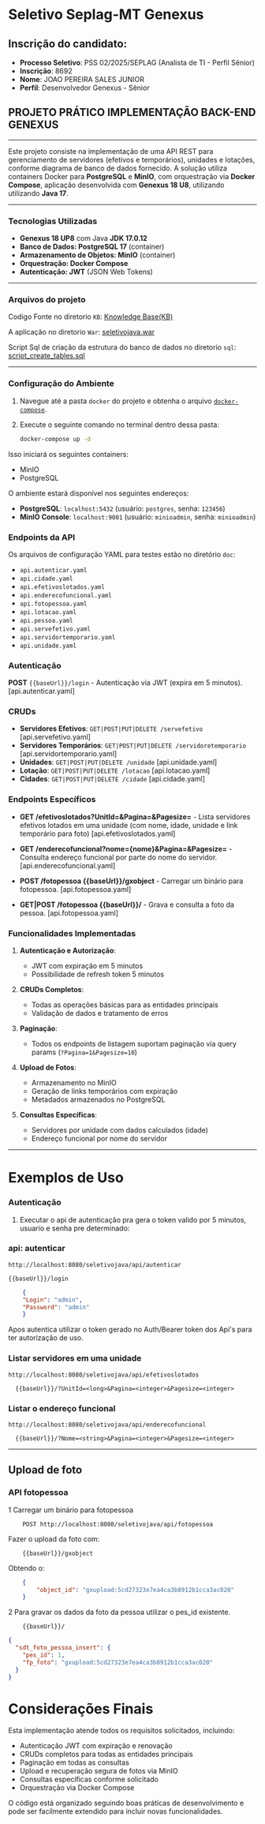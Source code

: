 # Seletivo Seplag-MT Genexus

## Inscrição do candidato:

- **Processo Seletivo**: PSS 02/2025/SEPLAG (Analista de TI - Perfil Sênior)
- **Inscrição**: 8692
- **Nome**: JOAO PEREIRA SALES JUNIOR
- **Perfil**: Desenvolvedor Genexus - Sênior


## PROJETO PRÁTICO IMPLEMENTAÇÃO BACK-END GENEXUS


---


Este projeto consiste na implementação de uma API REST para gerenciamento de servidores (efetivos e temporários), unidades e lotações, conforme diagrama de banco de dados fornecido. A solução utiliza containers Docker para **PostgreSQL** e **MinIO**, com orquestração via **Docker Compose**, aplicação desenvolvida com **Genexus 18 U8**, utilizando utilizando **Java 17**.


---

### Tecnologias Utilizadas

 - **Genexus 18 UP8** com Java **JDK 17.0.12** 
 - **Banco de Dados: PostgreSQL 17** (container) 
 - **Armazenamento de Objetos: MinIO** (container) 
 - **Orquestração: Docker Compose** 
 - **Autenticação: JWT** (JSON Web Tokens) 

---

### Arquivos do projeto
Codigo Fonte no diretorio `KB`: [Knowledge Base(KB)](https://github.com/joaosalesjr/SeletivoSeplagGenexus/edit/main/kb/KB_ProjetoGenexus.rar)

A aplicação no diretorio `War`: [seletivojava.war](https://github.com/joaosalesjr/SeletivoSeplagGenexus/edit/main/war/seletivojava.war) 

Script Sql de criação da estrutura do banco de dados no diretorio `sql`: [script_create_tables.sql](https://github.com/joaosalesjr/SeletivoSeplagGenexus/edit/main/sql/script_create_tables.sql) 

---

### **Configuração do Ambiente**

1. Navegue até a pasta `docker` do projeto e obtenha o arquivo [`docker-compose`](https://github.com/joaosalesjr/SeletivoSeplagGenexus/blob/main/docker/docker-compose.yaml).

2. Execute o seguinte comando no terminal dentro dessa pasta:
    ```sh
    docker-compose up -d
    ```
  Isso iniciará os seguintes containers:
   - MinIO
   - PostgreSQL
   

O ambiente estará disponível nos seguintes endereços:

- **PostgreSQL**: `localhost:5432` (usuário: `postgres`, senha: `123456`)
- **MinIO Console**: `localhost:9001` (usuário: `minioadmin`, senha: `minioadmin`)


### **Endpoints da API**

Os arquivos de configuração YAML para testes estão no diretório `doc`:

- `api.autenticar.yaml`
- `api.cidade.yaml`
- `api.efetivoslotados.yaml`
- `api.enderecofuncional.yaml`
- `api.fotopessoa.yaml`
- `api.lotacao.yaml`
- `api.pessoa.yaml`
- `api.servefetivo.yaml`
- `api.servidortemporario.yaml`
- `api.unidade.yaml`


### **Autenticação**

**POST** `{{baseUrl}}/login` - Autenticação via JWT (expira em 5 minutos). [api.autenticar.yaml]

### **CRUDs**

- **Servidores Efetivos**: `GET|POST|PUT|DELETE /servefetivo` [api.servefetivo.yaml]
- **Servidores Temporários**: `GET|POST|PUT|DELETE /servidoretemporario` [api.servidortemporario.yaml]
- **Unidades**: `GET|POST|PUT|DELETE /unidade` [api.unidade.yaml]
- **Lotação**: `GET|POST|PUT|DELETE /lotacao` [api.lotacao.yaml]
- **Cidades**: `GET|POST|PUT|DELETE /cidade` [api.cidade.yaml]

### **Endpoints Específicos**

- **GET /efetivoslotados?UnitId=<long>&Pagina=<integer>&Pagesize=<integer>** - Lista servidores efetivos lotados em uma unidade (com nome, idade, unidade e link temporário para foto) [api.efetivoslotados.yaml]

- **GET /enderecofuncional?nome={nome}<string>&Pagina=<integer>&Pagesize=<integer>** - Consulta endereço funcional por parte do nome do servidor. [api.enderecofuncional.yaml]

- **POST /fotopessoa {{baseUrl}}/gxobject** -  Carregar um binário para fotopessoa. [api.fotopessoa.yaml]

- **GET|POST /fotopessoa {{baseUrl}}/** -  Grava e consulta a foto da pessoa. [api.fotopessoa.yaml]


### **Funcionalidades Implementadas**

1. **Autenticação e Autorização**:
   - JWT com expiração em 5 minutos
   - Possibilidade de refresh token 5 minutos

2. **CRUDs Completos**:
   - Todas as operações básicas para as entidades principais
   - Validação de dados e tratamento de erros

3. **Paginação**:
   - Todos os endpoints de listagem suportam paginação via query params (`?Pagina=1&Pagesize=10`)

4. **Upload de Fotos**:
   - Armazenamento no MinIO
   - Geração de links temporários com expiração
   - Metadados armazenados no PostgreSQL

5. **Consultas Específicas**:
   - Servidores por unidade com dados calculados (idade)
   - Endereço funcional por nome do servidor

---

# **Exemplos de Uso**

### Autenticação

1. Executar o api de autenticação pra gera o token valido por 5 minutos, usuario e senha pre determinado: 

### **api: autenticar**

    http://localhost:8080/seletivojava/api/autenticar
 
    {{baseUrl}}/login

```json
    {
    "Login": "admin",
    "Password": "admin"
    }
```

Apos autentica utilizar o token gerado no Auth/Bearer token dos Api's para ter autorização de uso.


### **Listar servidores em uma unidade**

    http://localhost:8080/seletivojava/api/efetivoslotados

```url  
  {{baseUrl}}/?UnitId=<long>&Pagina=<integer>&Pagesize=<integer>
```

### Listar o endereço funcional

    http://localhost:8080/seletivojava/api/enderecofuncional

```url  
  {{baseUrl}}/?Nome=<string>&Pagina=<integer>&Pagesize=<integer>
```
---

## Upload de foto

### **API fotopessoa**

1 Carregar um binário para fotopessoa

```url
    POST http://localhost:8080/seletivojava/api/fotopessoa
```
Fazer o upload da foto com:
```url
    {{baseUrl}}/gxobject
```
Obtendo o:
```json
    {
        "object_id": "gxupload:5cd27323e7ea4ca3b8912b1cca3ac020"
    }
```

2 Para gravar os dados da foto da pessoa utilizar o pes_id existente.
```url
    {{baseUrl}}/
```
```json
{
  "sdt_foto_pessoa_insert": {
    "pes_id": 1,
    "fp_foto": "gxupload:5cd27323e7ea4ca3b8912b1cca3ac020"
  }
}
```


# Considerações Finais

Esta implementação atende todos os requisitos solicitados, incluindo:
- Autenticação JWT com expiração e renovação
- CRUDs completos para todas as entidades principais
- Paginação em todas as consultas
- Upload e recuperação segura de fotos via MinIO
- Consultas específicas conforme solicitado
- Orquestração via Docker Compose

O código está organizado seguindo boas práticas de desenvolvimento e pode ser facilmente extendido para incluir novas funcionalidades.


